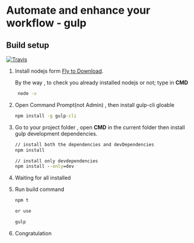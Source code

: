 # Automate and enhance your workflow - gulp

## Build setup

[![Travis](https://img.shields.io/travis/rust-lang/rust.svg)]()

1. Install nodejs form  [Fly to Download](https://nodejs.org/en/).  

    By the way , to check you already installed nodejs or not;
    type in **CMD**
    ``` cmd
     node -v
    ```
2. Open Command Prompt(not Admin) , then install gulp-cli gloable
     ``` cmd
     npm install -g gulp-cli
     ```
3. Go to your project folder , open **CMD** in the current folder then install gulp development dependencies.
     ``` cmd
     // install both the dependencies and devDependencies
     npm install

     // install only devdependencies
     npm install --only=dev
     ```

4. Waiting for all installed
5. Run build command
   ``` cmd
   npm t

   or use

   gulp
   ```
6. Congratulation

